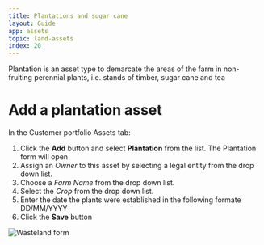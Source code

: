 ```yaml
---
title: Plantations and sugar cane
layout: Guide
app: assets
topic: land-assets
index: 20
---
```


Plantation is an asset type to demarcate the areas of the farm in non-fruiting perennial plants, i.e. stands of timber, sugar cane and tea

# Add a plantation asset 

In the Customer portfolio Assets tab:

1. Click the **Add** button and select **Plantation** from the list. The Plantation form will open
2. Assign an *Owner* to this asset by selecting a legal entity from the drop down list.
3. Choose a *Farm Name* from the drop down list.
4. Select the *Crop* from the drop down list.
5. Enter the date the plants were established in the following formate DD/MM/YYYY
6. Click the **Save** button

![Wasteland form](/images/guides/assets/plantation.jpg)